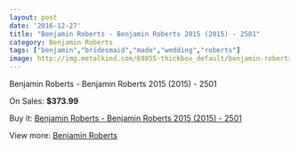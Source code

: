 ```yaml
---
layout: post
date: '2016-12-27'
title: "Benjamin Roberts - Benjamin Roberts 2015 (2015) - 2501"
category: Benjamin Roberts
tags: ["benjamin","bridesmaid","made","wedding","roberts"]
image: http://img.metalkind.com/69855-thickbox_default/benjamin-roberts-benjamin-roberts-2015-2015-2501.jpg
---
```

Benjamin Roberts - Benjamin Roberts 2015 (2015) - 2501

On Sales: **$373.99**
<a href="https://www.metalkind.com/en/benjamin-roberts/17478-benjamin-roberts-benjamin-roberts-2015-2015-2501.html"><amp-img layout="responsive" width="600" height="600" src="//img.metalkind.com/69855-thickbox_default/benjamin-roberts-benjamin-roberts-2015-2015-2501.jpg" alt="Benjamin Roberts - Benjamin Roberts 2015 (2015) - 2501 0" /></a>
<a href="https://www.metalkind.com/en/benjamin-roberts/17478-benjamin-roberts-benjamin-roberts-2015-2015-2501.html"><amp-img layout="responsive" width="600" height="600" src="//img.metalkind.com/69857-thickbox_default/benjamin-roberts-benjamin-roberts-2015-2015-2501.jpg" alt="Benjamin Roberts - Benjamin Roberts 2015 (2015) - 2501 1" /></a>
<a href="https://www.metalkind.com/en/benjamin-roberts/17478-benjamin-roberts-benjamin-roberts-2015-2015-2501.html"><amp-img layout="responsive" width="600" height="600" src="//img.metalkind.com/69859-thickbox_default/benjamin-roberts-benjamin-roberts-2015-2015-2501.jpg" alt="Benjamin Roberts - Benjamin Roberts 2015 (2015) - 2501 2" /></a>

Buy it: [Benjamin Roberts - Benjamin Roberts 2015 (2015) - 2501](https://www.metalkind.com/en/benjamin-roberts/17478-benjamin-roberts-benjamin-roberts-2015-2015-2501.html "Benjamin Roberts - Benjamin Roberts 2015 (2015) - 2501")

View more: [Benjamin Roberts](https://www.metalkind.com/en/21-benjamin-roberts "Benjamin Roberts")